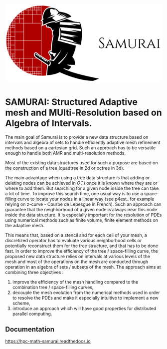 
# ![samurai](doc/source/logo/samurai_logo.png)
# SAMURAI: Structured Adaptive mesh and MUlti-Resolution based on Algebra of Intervals.

The main goal of Samurai is to provide a new data structure based on intervals and algebra of sets to handle efficiently adaptive mesh refinement methods based on a cartesian grid. Such an approach has to be versatile enough to handle both AMR and multi-resolution methods.

Most of the existing data structures used for such a purpose are based on the construction of a tree (quadtree in 2d or octree in 3d).

The main advantage when using a tree data structure is that adding or deleting nodes can be achieved in $O(1)$ once it is known where they are or where to add them.
But searching for a given node inside the tree can take a lot of time. To improve this search time, one usual way is to use a space-filling curve to locate your nodes in a linear way (see p4est_ for example relying on z-curve - Courbe de Lebesgue in French). Such an approach can guarantee that the neighborhood of a given node is always near this node inside the data structure. It is especially important for the resolution of PDEs using numerical methods such as finite volume, finite element methods on the adaptive mesh.

This means that, based on a stencil and for each cell of your mesh, a discretized operator has to evaluate various neighborhood cells or potentially reconstruct them for the tree structure, and that has to be done fast.
In order to improve the efficiency of the tree / space-filling curve, the proposed new data structure relies on intervals at various levels of the mesh and most of the operations on the mesh are conducted through operation in an algebra of sets / subsets of the mesh. The approach aims at combining three objectives :

1. improve the efficiency of the mesh handling compared to the combination tree / space-filling curves,
2. decouple the mesh evolution from the numerical methods used in order to resolve the PDEs and make it especially intuitive to implement a new scheme,
3. introduce an approach which will have good properties for distributed parallel computing.

## Documentation

https://hpc-math-samurai.readthedocs.io
